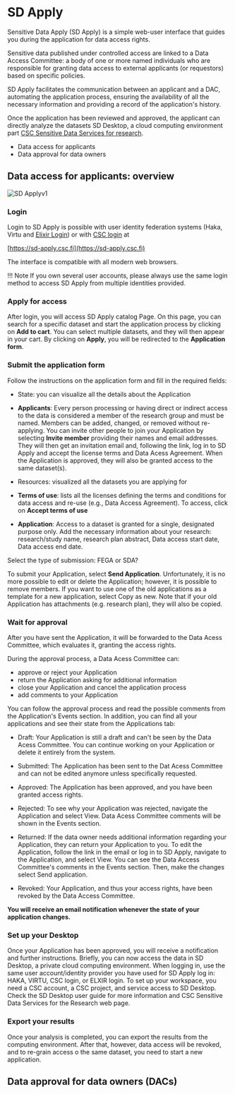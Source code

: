 # SD Apply


Sensitive Data Apply (SD Apply) is a simple web-user interface that guides you during the application for data access rights. 

Sensitive data published under controlled access are linked to a Data Access Committee: a body of one or more named individuals who are responsible for granting data access to external applicants (or requestors) based on specific policies. 

SD Apply facilitates the communication between an applicant and a DAC, automating the application process, 
ensuring the availability of all the necessary information and providing a record of the application's history. 

Once the application has been reviewed and approved, the applicant can directly analyze the datasets SD Desktop, a cloud computing environment part [CSC Sensitive Data Services for research](https://research.csc.fi/sensitive-data-services-for-research).

- Data access for applicants
- Data approval for data owners

## Data access for applicants: overview

![SD Applyv1](https://user-images.githubusercontent.com/83574067/148039341-24feb45e-06b4-4f48-bc04-c3816041ee7b.png)


### Login

Login to SD Apply is possible with user identity federation systems (Haka, Virtu and [Elixir Login](https://elixir-europe.org/register)) or with  [CSC login](./accounts/how-to-create-new-user-account/) at

[https://sd-apply.csc.fi](https://sd-apply.csc.fi)

The interface is compatible with all modern web browsers. 

!!! Note
    If you own several user accounts, please always use the same login method to access SD Apply from multiple identities provided. 



### Apply for access

After login, you will access SD Apply catalog Page. On this page, you can search for a specific dataset and start the application process by clicking on **Add to cart**. You can select multiple datasets, and they will then appear in your cart. By clicking on **Apply**, you will be redirected to the **Application form**.




### Submit the application form

Follow the instructions on the application form and fill in the required fields:

- State: you can visualize all the details about the Application

- **Applicants**: Every person processing or having direct or indirect access to the data is considered a member of the research group and must be named. Members can be added, changed, or removed without re-applying. You can invite other people to join your Application by selecting **Invite member** providing their names and email addresses. They will then get an invitation email and, following the link, log in to SD Apply and accept the license terms and Data Acess Agreement. When the Application is approved, they will also be granted access to the same dataset(s).

- Resources: visualized all the datasets you are applying for

- **Terms of use**: lists all the licenses defining the terms and conditions for data access and re-use (e.g., Data Access Agreement). To access, click on **Accept terms of use**

- **Application**: Access to a dataset is granted for a single, designated purpose only. Add the necessary information about your research: research/study name, research plan abstract, Data access start date, Data access end date.

Select the type of submission: FEGA or SDA?

To submit your Application, select **Send Application**. Unfortunately, it is no more possible to edit or delete the Application; however, it is possible to remove members.
If you want to use one of the old applications as a template for a new application, select Copy as new. Note that if your old Application has attachments (e.g. research plan), they will also be copied.


### Wait for approval

After you have sent the Application, it will be forwarded to the Data Acess Committee,  which evaluates it, granting the access rights. 

During the approval process, a Data Acess Committee can:

- approve or reject your Application
- return the Application asking for additional information
- close your Application and cancel the application process
- add comments to your Application

You can follow the approval process and read the possible comments from the Application's Events section. In addition, you can find all your applications and see their state from the Applications tab:

- Draft: Your Application is still a draft and can't be seen by the Data Acess Committee. You can continue working on your Application or delete it entirely from the system.

- Submitted: The Application has been sent to the Dat Acess Committee and can not be edited anymore unless specifically requested.

- Approved: The Application has been approved, and you have been granted access rights.

- Rejected: To see why your Application was rejected, navigate the Application and select View. Data Acess Committee comments will be shown in the Events section.

- Returned: If the data owner needs additional information regarding your Application, they can return your Application to you. To edit the Application, follow the link in the email or log in to SD Apply, navigate to the Application, and select View. You can see the Data Access Committee's comments in the Events section. Then, make the changes select Send application.

- Revoked: Your Application, and thus your access rights, have been revoked by the Data Access Committee.


**You will receive an email notification whenever the state of your application changes.**



### Set up your Desktop

Once your Application has been approved, you will receive a notification and further instructions. Briefly, you can now access the data in SD Desktop, a private cloud computing environment. When logging in, use the same user account/identity provider you have used for SD Apply log in: HAKA, VIRTU, CSC login, or ELXIR login.
To set up your workspace, you need a CSC account, a CSC project, and service access to SD Desktop. 
Check the SD Desktop user guide for more information and CSC Sensitive Data Services for the Research web page.


### Export your results
Once your analysis is completed, you can export the results from the computing environment. After that, however, data access will be revoked, and to re-grain access o the same dataset, you need to start a new application.



## Data approval for data owners (DACs)
